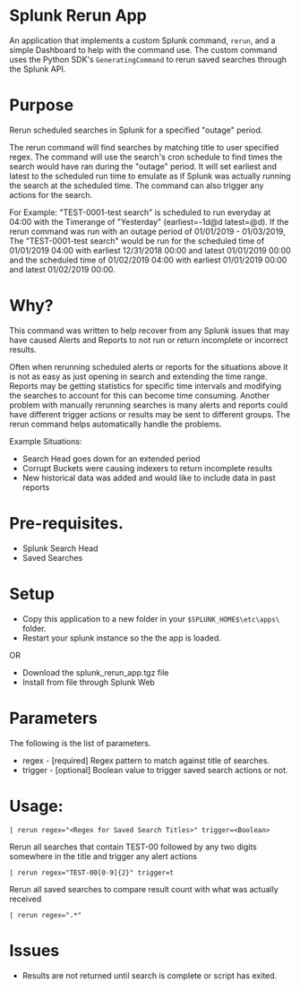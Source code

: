 Splunk Rerun App
===============================

An application that implements a custom Splunk command, `rerun`, and a simple Dashboard to help with the command use. The custom command uses the Python SDK's `GeneratingCommand` to rerun saved searches through the Splunk API.

# Purpose

Rerun scheduled searches in Splunk for a specified "outage" period.
           
The rerun command will find searches by matching title to user specified regex. The command will use the search's cron schedule to find times the search would have ran during the "outage" period. It will set earliest and latest to the scheduled run time to emulate as if Splunk was actually running the search at the scheduled time. The command can also trigger any actions for the search.

For Example:
"TEST-0001-test search" is scheduled to run everyday at 04:00 with the Timerange of "Yesterday" (earliest=-1d@d latest=@d). If the rerun command was run with an outage period of 01/01/2019 - 01/03/2019, The "TEST-0001-test search" would be run for the scheduled time of 01/01/2019 04:00 with earliest 12/31/2018 00:00 and latest 01/01/2019 00:00 and the scheduled time of 01/02/2019 04:00 with earliest 01/01/2019 00:00 and latest 01/02/2019 00:00.

# Why?

This command was written to help recover from any Splunk issues that may have caused Alerts and Reports to not run or return incomplete or incorrect results.

Often when rerunning scheduled alerts or reports for the situations above it is not as easy as just opening in search and extending the time range. Reports may be getting statistics for specific time intervals and modifying the searches to account for this can become time consuming. Another problem with manually rerunning searches is many alerts and reports could have different trigger actions or results may be sent to different groups. The rerun command helps automatically handle the problems. 

Example Situations:

* Search Head goes down for an extended period  
* Corrupt Buckets were causing indexers to return incomplete results
* New historical data was added and would like to include data in past reports
          
# Pre-requisites.

* Splunk Search Head
* Saved Searches

# Setup

* Copy this application to a new folder in your `$SPLUNK_HOME$\etc\apps\` folder.
* Restart your splunk instance so the the app is loaded.

OR

* Download the splunk_rerun_app.tgz file
* Install from file through Splunk Web

# Parameters

The following is the list of parameters.

* regex - [required] Regex pattern to match against title of searches.
* trigger - [optional] Boolean value to trigger saved search actions or not.

# Usage:

```                  
| rerun regex="<Regex for Saved Search Titles>" trigger=<Boolean>
```

Rerun all searches that contain TEST-00 followed by any two digits somewhere in the title and trigger any alert actions

```
| rerun regex="TEST-00[0-9]{2}" trigger=t 
```

Rerun all saved searches to compare result count with what was actually received

```
| rerun regex=".*" 
```

# Issues

* Results are not returned until search is complete or script has exited.






